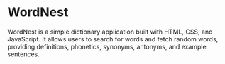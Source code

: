 # WordNest

WordNest is a simple dictionary application built with HTML, CSS, and JavaScript. It allows users to search for words and fetch random words, providing definitions, phonetics, synonyms, antonyms, and example sentences.
